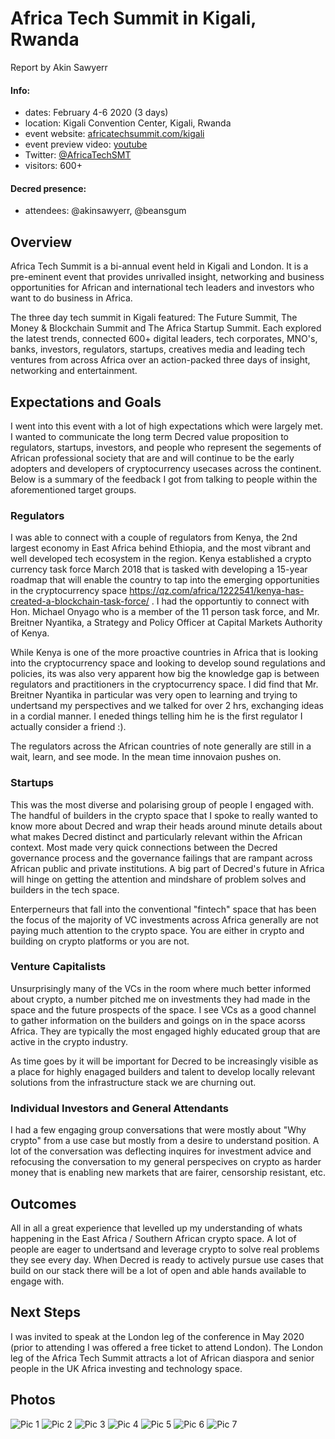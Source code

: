 # Africa Tech Summit in Kigali, Rwanda

Report by Akin Sawyerr

#### Info:

- dates: February 4-6 2020 (3 days)
- location: Kigali Convention Center, Kigali, Rwanda
- event website: [africatechsummit.com/kigali](https://www.africatechsummit.com/kigali/)
- event preview video: [youtube](https://www.youtube.com/watch?v=6hjFfRkRiI8)
- Twitter: [@AfricaTechSMT](https://twitter.com/AfricaTechSMT)
- visitors: 600+

#### Decred presence:

- attendees: @akinsawyerr, @beansgum

## Overview

Africa Tech Summit is a bi-annual event held in Kigali and London. It is a pre-eminent event that provides unrivalled insight, networking and business opportunities for African and international tech leaders and investors who want to do business in Africa.

The three day tech summit in Kigali featured: The Future Summit, The Money & Blockchain Summit and The Africa Startup Summit. Each explored the latest trends, connected 600+ digital leaders, tech corporates, MNO's, banks, investors, regulators, startups, creatives media and leading tech ventures from across Africa over an action-packed three days of insight, networking and entertainment.

## Expectations and Goals

I went into this event with a lot of high expectations which were largely met. I wanted to communicate the long term Decred value proposition to regulators, startups, investors, and people who represent the segements of African professional society that are and will continue to be the early adopters and developers of cryptocurrency usecases across the continent. Below is a summary of the feedback I got from talking to people within the aforementioned target groups.

### Regulators

I was able to connect with a couple of regulators from Kenya, the 2nd largest economy in East Africa behind Ethiopia, and the most vibrant and well developed tech ecosystem in the region. Kenya established a crypto currency task force March 2018 that is tasked with developing a 15-year roadmap that will enable the country to tap into the emerging opportunities in the cryptocurrency space https://qz.com/africa/1222541/kenya-has-created-a-blockchain-task-force/ . I had the opportuntiy to connect with Hon. Michael Onyago who is a member of the 11 person task force, and Mr. Breitner Nyantika, a Strategy and Policy Officer at Capital Markets Authority of Kenya.

While Kenya is one of the more proactive countries in Africa that is looking into the cryptocurrency space and looking to develop sound regulations and policies, its was also very apparent how big the knowledge gap is between regulators and practitioners in the cryptocurrency space. I did find that Mr. Breitner Nyantika in particular was very open to learning and trying to undertsand my perspectives and we talked for over 2 hrs, exchanging ideas in a cordial manner. I eneded things telling him he is the first regulator I actually consider a friend :).

The regulators across the African countries of note generally are still in a wait, learn, and see mode. In the mean time innovaion pushes on.

### Startups

This was the most diverse and polarising group of people I engaged with. The handful of builders in the crypto space that I spoke to really wanted to know more about Decred and wrap their heads around minute details about what makes Decred distinct and particularly relevant within the African context. Most made very quick connections between the Decred governance process and the governance failings that are rampant across African public and private institutions. A big part of Decred's future in Africa will hinge on getting the attention and mindshare of problem solves and builders in the tech space.

Enterperneurs that fall into the conventional "fintech" space that has been the focus of the majority of VC investments across Africa generally are not paying much attention to the crypto space. You are either in crypto and building on crypto platforms or you are not.

### Venture Capitalists

Unsurprisingly many of the VCs in the room where much better informed about crypto, a number pitched me on investments they had made in the space and the future prospects of the space. I see VCs as a good channel to gather information on the builders and goings on in the space acorss Africa. They are typically the most engaged highly educated group that are active in the crypto industry.

As time goes by it will be important for Decred to be increasingly visible as a place for highly enagaged builders and talent to develop locally relevant solutions from the infrastructure stack we are churning out.

### Individual Investors and General Attendants

I had a few engaging group conversations that were mostly about "Why crypto" from a use case but mostly from a desire to understand position. A lot of the conversation was deflecting inquires for investment advice and refocusing the conversation to my general perspecives on crypto as harder money that is enabling new markets that are fairer, censorship resistant, etc.

## Outcomes

All in all a great experience that levelled up my understanding of whats happening in the East Africa / Southern African crypto space. A lot of people are eager to undertsand and leverage crypto to solve real problems they see every day. When Decred is ready to actively pursue use cases that build on our stack there will be a lot of open and able hands available to engage with.

## Next Steps

I was invited to speak at the London leg of the conference in May 2020 (prior to attending I was offered a free ticket to attend London). The London leg of the Africa Tech Summit attracts a lot of African diaspora and senior people in the UK Africa investing and technology space.

## Photos

![Pic 1](https://photos.app.goo.gl/qwdpFWSVkpXYnkcCA "Kigali Convention Center 1")
![Pic 2](https://photos.app.goo.gl/GJb8Kmxe5t4hg9589 "Kigali Convention Center 2")
![Pic 3](https://photos.app.goo.gl/2MdBd3e3iBGTG7uT9 "Decred logo on Sponsors Banner 1")
![Pic 4](https://photos.app.goo.gl/bqtdnPSQPUmxaxMA8 "Panel discussion: Cryptocurrencies - The future of money in Africa?")
![Pic 5](https://photos.app.goo.gl/oCLd5msbDdoMBQg77 "Panel discussion: Cryptocurrencies - The future of money in Africa?")
![Pic 6](https://photos.app.goo.gl/LK5ojHBfP5yvuJeP6 "Panel discussion: Cryptocurrencies - The future of money in Africa?")
![Pic 7](https://photos.app.goo.gl/j7BfUFuo4cnw2NNg7 "Kigali Convention Center 3")
